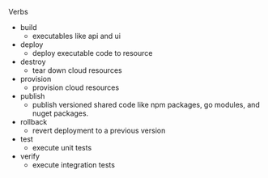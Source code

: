 Verbs

* build
    * executables like api and ui 
* deploy
    * deploy executable code to resource
* destroy
    * tear down cloud resources
* provision
    * provision cloud resources
* publish
    * publish versioned shared code like npm packages, go modules, and nuget packages. 
* rollback
    * revert deployment to a previous version
* test
    * execute unit tests
* verify
    * execute integration tests
